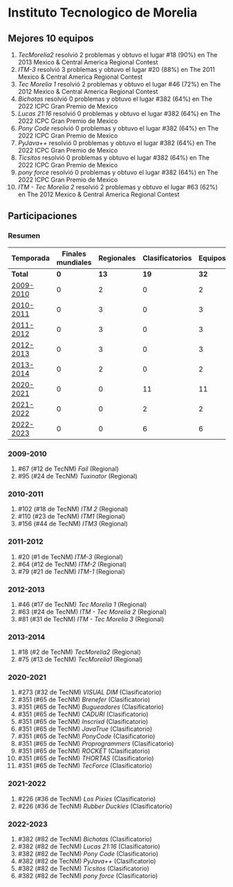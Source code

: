 # Instituto Tecnologico de Morelia

## Mejores 10 equipos

1. _TecMorelia2_ resolvió 2 problemas y obtuvo el lugar #18 (90%) en The 2013 Mexico & Central America Regional Contest
1. _ITM-3_ resolvió 3 problemas y obtuvo el lugar #20 (88%) en The 2011 Mexico & Central America Regional Contest
1. _Tec Morelia 1_ resolvió 2 problemas y obtuvo el lugar #46 (72%) en The 2012 Mexico & Central America Regional Contest
1. _Bichotas_ resolvió 0 problemas y obtuvo el lugar #382 (64%) en The 2022 ICPC Gran Premio de Mexico
1. _Lucas 21:16_ resolvió 0 problemas y obtuvo el lugar #382 (64%) en The 2022 ICPC Gran Premio de Mexico
1. _Pony Code_ resolvió 0 problemas y obtuvo el lugar #382 (64%) en The 2022 ICPC Gran Premio de Mexico
1. _PyJava++_ resolvió 0 problemas y obtuvo el lugar #382 (64%) en The 2022 ICPC Gran Premio de Mexico
1. _Ticsitos_ resolvió 0 problemas y obtuvo el lugar #382 (64%) en The 2022 ICPC Gran Premio de Mexico
1. _pony force_ resolvió 0 problemas y obtuvo el lugar #382 (64%) en The 2022 ICPC Gran Premio de Mexico
1. _ITM - Tec Morelia 2_ resolvió 2 problemas y obtuvo el lugar #63 (62%) en The 2012 Mexico & Central America Regional Contest

## Participaciones

### Resumen

| Temporada | Finales mundiales | Regionales | Clasificatorios | Equipos |
| --- | --- | --- | --- | --- |
| **Total** | **0** | **13** | **19** | **32** |
| [2009-2010](#2009-2010) | 0 | 2 | 0 | 2 |
| [2010-2011](#2010-2011) | 0 | 3 | 0 | 3 |
| [2011-2012](#2011-2012) | 0 | 3 | 0 | 3 |
| [2012-2013](#2012-2013) | 0 | 3 | 0 | 3 |
| [2013-2014](#2013-2014) | 0 | 2 | 0 | 2 |
| [2020-2021](#2020-2021) | 0 | 0 | 11 | 11 |
| [2021-2022](#2021-2022) | 0 | 0 | 2 | 2 |
| [2022-2023](#2022-2023) | 0 | 0 | 6 | 6 |

### 2009-2010

1. #67 (#12 de TecNM) _Fail_ (Regional)
1. #95 (#24 de TecNM) _Tuxinator_ (Regional)

### 2010-2011

1. #102 (#18 de TecNM) _ITM 2_ (Regional)
1. #110 (#23 de TecNM) _ITM1_ (Regional)
1. #156 (#44 de TecNM) _ITM3_ (Regional)

### 2011-2012

1. #20 (#1 de TecNM) _ITM-3_ (Regional)
1. #64 (#12 de TecNM) _ITM-2_ (Regional)
1. #79 (#21 de TecNM) _ITM-1_ (Regional)

### 2012-2013

1. #46 (#17 de TecNM) _Tec Morelia 1_ (Regional)
1. #63 (#24 de TecNM) _ITM - Tec Morelia 2_ (Regional)
1. #81 (#31 de TecNM) _ITM - Tec Morelia 3_ (Regional)

### 2013-2014

1. #18 (#2 de TecNM) _TecMorelia2_ (Regional)
1. #75 (#13 de TecNM) _TecMorelia1_ (Regional)

### 2020-2021

1. #273 (#32 de TecNM) _VISUAL DIM_ (Clasificatorio)
1. #351 (#65 de TecNM) _Brenefer_ (Clasificatorio)
1. #351 (#65 de TecNM) _Bugueadores_ (Clasificatorio)
1. #351 (#65 de TecNM) _CADURI_ (Clasificatorio)
1. #351 (#65 de TecNM) _Inscrixd_ (Clasificatorio)
1. #351 (#65 de TecNM) _JavaTrue_ (Clasificatorio)
1. #351 (#65 de TecNM) _PonyCode_ (Clasificatorio)
1. #351 (#65 de TecNM) _Proprogrammers_ (Clasificatorio)
1. #351 (#65 de TecNM) _ROCKET_ (Clasificatorio)
1. #351 (#65 de TecNM) _THORTAS_ (Clasificatorio)
1. #351 (#65 de TecNM) _TecForce_ (Clasificatorio)

### 2021-2022

1. #226 (#36 de TecNM) _Los Pixies_ (Clasificatorio)
1. #226 (#36 de TecNM) _Rubber Duckies_ (Clasificatorio)

### 2022-2023

1. #382 (#82 de TecNM) _Bichotas_ (Clasificatorio)
1. #382 (#82 de TecNM) _Lucas 21:16_ (Clasificatorio)
1. #382 (#82 de TecNM) _Pony Code_ (Clasificatorio)
1. #382 (#82 de TecNM) _PyJava++_ (Clasificatorio)
1. #382 (#82 de TecNM) _Ticsitos_ (Clasificatorio)
1. #382 (#82 de TecNM) _pony force_ (Clasificatorio)



